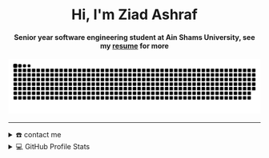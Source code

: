 <div align="center">
<h1 align="center">Hi, I'm Ziad Ashraf</h1>
<h4 align="center">Senior year software engineering student at Ain Shams University, see my <a href="https://github.com/ZiadKasem/ZiadKasem/blob/main/main/assets/doc/Ziad%20Ashraf%20Ahmed%20Ahmed.pdf" target="_blank">resume</a> for more</h4>
</div>

<div align="center">
  <a href="https://github.com/ZiadKasem">
    <img src="https://github.com/1999AZZAR/1999AZZAR/blob/readme/resources/img/grid-snake.svg" alt="snake">
  </a>
</div>

-----
<details>
  <summary>☎️ contact me</summary>
<div>
  <samp>
    <h2 align="center">you can reach me by:</h2>
    <p align="center">
      <br/>
      <a href="https://www.linkedin.com/in/ziad-kassem/" target="blank"><img align="center"
         src="https://img.shields.io/badge/linkedin-%231DA1F2.svg?style=for-the-badge&logo=linkedin&logoColor=white"
         alt="azzar" height="30"/></a>
      <a href="mailto:ziad.ashraf.ahmed.ahmed@gmail.com" target="blank"><img align="center"
               src="https://img.shields.io/badge/gmail-EA4335.svg?style=for-the-badge&logo=gmail&logoColor=white"
               alt="azzar" height="30"/></a>
      <a href="https://wa.me/+201068925677" target="blank"><img align="center"
               src="https://img.shields.io/badge/whatsapp-4B7F1.svg?style=for-the-badge&logo=whatsapp&logoColor=white"
               alt="azzar" height="30"/></a>
  </samp>
</div>
</details>

  
<details> 
  <summary>💻 GitHub Profile Stats</summary>
  <div>
  <samp>
    <h2 align="center"> Github stats </h2>
      <br/>
    <details open>
  <summary><h3>Languages</h3></summary>
            <p align="center">
        <a href="https://github.com/ZiadKasem/">
          <img src="https://github-readme-stats.vercel.app/api/top-langs/?username=ZiadKasem&langs_count=6&theme=gruvbox&layout=compact&hide_border=true"
          alt="ZiadKasem :: overall Top Langs " /></a>
      </p>
        <p align="center">
          <a href="https://github.com/ZiadKasem/">
          <img width="45%" src="https://github-profile-summary-cards.vercel.app/api/cards/repos-per-language?username=ZiadKasem&theme=gruvbox&layout=compact&hide_border=true"
          alt="ZiadKasem :: Top Langs by repo" />
          <img width="45%" src="https://github-profile-summary-cards.vercel.app/api/cards/most-commit-language?username=ZiadKasem&theme=gruvbox&layout=compact&hide_border=true"
          alt="ZiadKasem :: Top Langs by commit" />
          </a>
        </p>
</details>
    <details open>
  <summary><h3>stasistic</h3></summary>
        <p align="center">
         <a href="https://github.com/ZiadKasem/">
          <img width="49.5%" src="https://github-readme-stats.vercel.app/api?username=ZiadKasem&show_icons=true&theme=gruvbox&hide_border=true" />
          <img width="49.5%" src="https://github-readme-streak-stats.herokuapp.com/?user=ZiadKasem&theme=gruvbox&hide_border=true" />
          </a>
       </p>
     <br>
     </samp>
  </div>    
</details>

